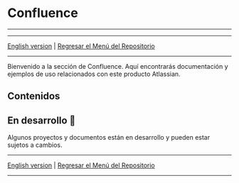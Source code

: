 # Confluence
---

---
[English version](./) | [Regresar el Menú del Repositorio](../README.md)

---

Bienvenido a la sección de Confluence. Aquí encontrarás documentación y ejemplos de uso relacionados con este producto Atlassian.

## Contenidos


## En desarrollo 🚧

Algunos proyectos y documentos están en desarrollo y pueden estar sujetos a cambios.

---

[English version](./) | [Regresar el Menú del Repositorio](../README.md)

---